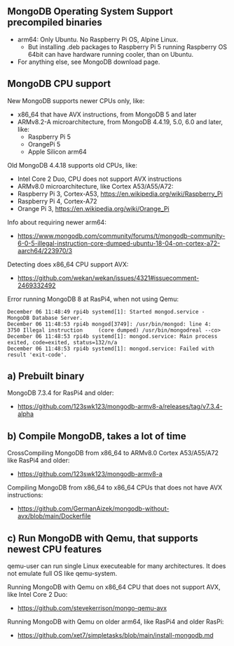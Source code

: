 ## MongoDB Operating System Support precompiled binaries

- arm64: Only Ubuntu. No Raspberry Pi OS, Alpine Linux.
  - But installing .deb packages to Raspberry Pi 5 running Raspberry OS 64bit can have hardware running cooler, than on Ubuntu.
- For anything else, see MongoDB download page.

## MongoDB CPU support

New MongoDB supports newer CPUs only, like:
- x86_64 that have AVX instructions, from MongoDB 5 and later
- ARMv8.2-A microarchitecture, from MongoDB 4.4.19, 5.0, 6.0 and later, like:
  - Raspberry Pi 5
  - OrangePi 5
  - Apple Silicon arm64

Old MongoDB 4.4.18 supports old CPUs, like:
-  Intel Core 2 Duo, CPU does not support AVX instructions
-  ARMv8.0 microarchitecture, like Cortex A53/A55/A72:
  - Raspberry Pi 3, Cortex-A53, https://en.wikipedia.org/wiki/Raspberry_Pi
  - Raspberry Pi 4, Cortex-A72
  - Orange Pi 3, https://en.wikipedia.org/wiki/Orange_Pi

Info about requiring newer arm64:
- https://www.mongodb.com/community/forums/t/mongodb-community-6-0-5-illegal-instruction-core-dumped-ubuntu-18-04-on-cortex-a72-aarch64/223970/3

Detecting does x86_64 CPU support AVX:
- https://github.com/wekan/wekan/issues/4321#issuecomment-2469332492

Error running MongoDB 8 at RasPi4, when not using Qemu:

```
December 06 11:48:49 rpi4b systemd[1]: Started mongod.service - MongoDB Database Server.
December 06 11:48:53 rpi4b mongod[3749]: /usr/bin/mongod: line 4:  3750 Illegal instruction     (core dumped) /usr/bin/mongodreal --co>
December 06 11:48:53 rpi4b systemd[1]: mongod.service: Main process exited, code=exited, status=132/n/a
December 06 11:48:53 rpi4b systemd[1]: mongod.service: Failed with result 'exit-code'.
```
## a) Prebuilt binary

MongoDB 7.3.4 for RasPi4 and older:
- https://github.com/123swk123/mongodb-armv8-a/releases/tag/v7.3.4-alpha

## b) Compile MongoDB, takes a lot of time

CrossCompiling MongoDB from x86_64 to ARMv8.0 Cortex A53/A55/A72 like RasPi4 and older:
- https://github.com/123swk123/mongodb-armv8-a

Compiling MongoDB from x86_64 to x86_64 CPUs that does not have AVX instructions:
- https://github.com/GermanAizek/mongodb-without-avx/blob/main/Dockerfile

## c) Run MongoDB with Qemu, that supports newest CPU features

qemu-user can run single Linux executeable for many architectures. It does not emulate full OS like qemu-system.

Running MongoDB with Qemu on x86_64 CPU that does not support AVX, like Intel Core 2 Duo:
- https://github.com/stevekerrison/mongo-qemu-avx

Running MongoDB with Qemu on older arm64, like RasPi4 and older RasPi:
- https://github.com/xet7/simpletasks/blob/main/install-mongodb.md
